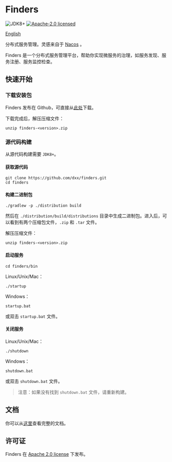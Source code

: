 # Finders

![JDK8+](https://img.shields.io/badge/JDK-1.8%2B-%23b07219)
[![Apache-2.0 licensed](https://img.shields.io/github/license/dxx/finders.svg?color=blue)](./LICENSE)

[English](./README.md)

分布式服务管理。灵感来自于 [Nacos](https://github.com/alibaba/nacos) 。

Finders 是一个分布式服务管理平台，帮助你实现微服务的治理，如服务发现、服务注册、服务监控检查。

## 快速开始

### 下载安装包

Finders 发布在 Github，可直接从[此处](https://github.com/dxx/finders/releases)下载。

下载完成后，解压压缩文件：

```shell
unzip finders-<version>.zip
```

### 源代码构建

从源代码构建需要 `JDK8+`。

#### 获取源代码

```shell
git clone https://github.com/dxx/finders.git
cd finders
```

#### 构建二进制包

```shell
./gradlew -p ./distribution build
```

然后在 `./distribution/build/distributions` 目录中生成二进制包。进入后，可以看到有两个压缩包文件，`.zip` 和 `.tar` 文件。

解压压缩文件：

```shell
unzip finders-<version>.zip
```

#### 启动服务

```shell
cd finders/bin
```

Linux/Unix/Mac：

```shell
./startup
```

Windows：

```shell
startup.bat
```

或双击 `startup.bat` 文件。

#### 关闭服务

Linux/Unix/Mac：

```shell
./shutdown
```

Windows：

```
shutdown.bat
```

或双击 `shutdown.bat` 文件。

> 注意：如果没有找到 `shutdown.bat` 文件，请重新构建。

## 文档

你可以从[这里](https://dxx.github.io/finders-docs)查看完整的文档。

## 许可证

Finders 在 [Apache 2.0 license](./LICENSE) 下发布。

